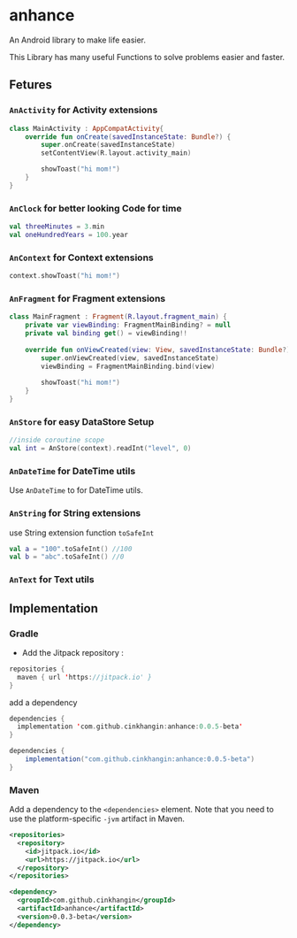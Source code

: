 # anhance

An Android library to make life easier.

This Library has many useful Functions to solve problems easier and faster.

## Fetures
### `AnActivity` for Activity extensions
```kotlin
class MainActivity : AppCompatActivity{
    override fun onCreate(savedInstanceState: Bundle?) {
        super.onCreate(savedInstanceState)
        setContentView(R.layout.activity_main)

        showToast("hi mom!")
    }
}
```

### `AnClock` for better looking Code for time
```kotlin
val threeMinutes = 3.min
val oneHundredYears = 100.year
```

### `AnContext` for Context extensions
```kotlin
context.showToast("hi mom!")
```

### `AnFragment` for Fragment extensions

```kotlin
class MainFragment : Fragment(R.layout.fragment_main) {
    private var viewBinding: FragmentMainBinding? = null
    private val binding get() = viewBinding!!
    
    override fun onViewCreated(view: View, savedInstanceState: Bundle?) {
        super.onViewCreated(view, savedInstanceState)
        viewBinding = FragmentMainBinding.bind(view)
        
        showToast("hi mom!")
    }
}
```

### `AnStore` for easy DataStore Setup

```kotlin
//inside coroutine scope
val int = AnStore(context).readInt("level", 0)
```

### `AnDateTime` for DateTime utils

Use `AnDateTime` to for DateTime utils.

### `AnString` for String extensions

use String extension function `toSafeInt` 

```kotlin
val a = "100".toSafeInt() //100
val b = "abc".toSafeInt() //0
```

### `AnText` for Text utils

## Implementation
### Gradle

- Add the Jitpack repository :

```kotlin
repositories {
  maven { url 'https://jitpack.io' }
}
```

add a dependency
```kotlin
dependencies {
  implementation 'com.github.cinkhangin:anhance:0.0.5-beta'
}
```
```groovy
dependencies {
    implementation("com.github.cinkhangin:anhance:0.0.5-beta")
}
```

### Maven

Add a dependency to the `<dependencies>` element. Note that you need to use the platform-specific `-jvm` artifact in Maven.

```xml
<repositories>
  <repository>
    <id>jitpack.io</id>
    <url>https://jitpack.io</url>
  </repository>
</repositories>

<dependency>
  <groupId>com.github.cinkhangin</groupId>
  <artifactId>anhance</artifactId>
  <version>0.0.3-beta</version>
</dependency>
```